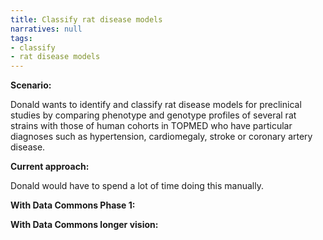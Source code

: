 ```yaml
---
title: Classify rat disease models
narratives: null
tags:
- classify
- rat disease models
---
```

**Scenario:**

Donald wants to identify and classify rat disease models for preclinical studies by comparing phenotype and genotype profiles of several rat strains with those of human cohorts in TOPMED who have particular diagnoses such as hypertension, cardiomegaly, stroke or coronary artery disease.

**Current approach:**

Donald would have to spend a lot of time doing this manually.

**With Data Commons Phase 1:**



**With Data Commons longer vision:**